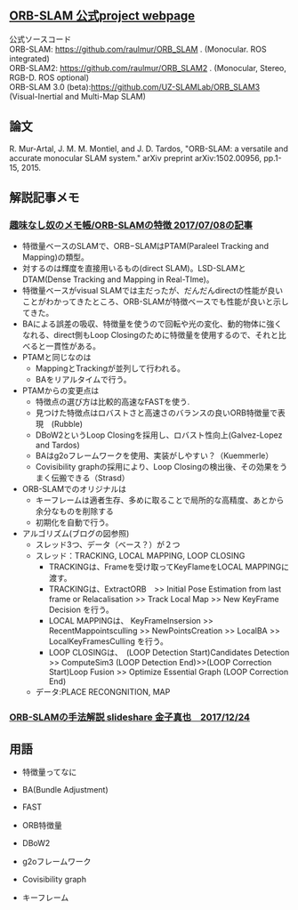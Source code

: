## [ORB-SLAM 公式project webpage](https://webdiis.unizar.es/~raulmur/orbslam/)  
公式ソースコード  
ORB-SLAM: https://github.com/raulmur/ORB_SLAM . (Monocular. ROS integrated)  
ORB-SLAM2: https://github.com/raulmur/ORB_SLAM2 . (Monocular, Stereo, RGB-D. ROS optional)  
ORB-SLAM 3.0 (beta):https://github.com/UZ-SLAMLab/ORB_SLAM3 (Visual-Inertial and Multi-Map SLAM)  

## 論文  
R. Mur-Artal, J. M. M. Montiel, and J. D. Tardos, "ORB-SLAM: a versatile and accurate monocular SLAM system." arXiv preprint arXiv:1502.00956, pp.1-15, 2015.

## 解説記事メモ
### [趣味なし奴のメモ帳/ORB-SLAMの特徴 2017/07/08の記事](https://noshumi.blogspot.com/2017/07/orb-slam.html)　  
- 特徴量ベースのSLAMで、ORB−SLAMはPTAM(Paraleel Tracking and Mapping)の類型。
- 対するのは輝度を直接用いるもの(direct SLAM)。LSD-SLAMとDTAM(Dense Tracking and Mapping in Real-TIme)。
- 特徴量ベースがvisual SLAMでは主だったが、だんだんdirectの性能が良いことがわかってきたところ、ORB-SLAMが特徴ベースでも性能が良いと示してきた。
- BAによる誤差の吸収、特徴量を使うので回転や光の変化、動的物体に強くなれる、direct側もLoop Closingのために特徴量を使用するので、それと比べると一貫性がある。
- PTAMと同じなのは
  - MappingとTrackingが並列して行われる。
  - BAをリアルタイムで行う。
- PTAMからの変更点は 
  - 特徴点の選び方は比較的高速なFASTを使う.  
  - 見つけた特徴点はロバストさと高速さのバランスの良いORB特徴量で表現　(Rubble)
  - DBoW2というLoop Closingを採用し、ロバスト性向上(Galvez-Lopez and Tardos)
  - BAはg2oフレームワークを使用、実装がしやすい？（Kuemmerle）
  - Covisibility graphの採用により、Loop Closingの検出後、その効果をうまく伝搬できる（Strasd）
- ORB-SLAMでのオリジナルは
  - キーフレームは適者生存、多めに取ることで局所的な高精度、あとから余分なものを削除する
  - 初期化を自動で行う。
- アルゴリズム(ブログの図参照)
  - スレッド3つ、データ（ベース？）が２つ
  - スレッド：TRACKING, LOCAL MAPPING, LOOP CLOSING
    - TRACKINGは、Frameを受け取ってKeyFlameをLOCAL MAPPINGに渡す。 
    - TRACKINGは、ExtractORB　>> Initial Pose Estimation from last frame or Relacalisation >> Track Local Map >> New KeyFrame Decision を行う。
    - LOCAL MAPPINGは、 KeyFrameInsersion >> RecentMappointsculling >> NewPointsCreation >> LocalBA >> LocalKeyFramesCulling  を行う。
    - LOOP CLOSINGは、　(LOOP Detection Start)Candidates Detection >> ComputeSim3 (LOOP Detection End)>>(LOOP Correction Start)Loop Fusion >> Optimize Essential Graph (LOOP Correction End)
  - データ:PLACE RECONGNITION, MAP 

### [ORB-SLAMの手法解説 slideshare 金子真也　2017/12/24](https://noshumi.blogspot.com/2017/07/orb-slam.html)　 


## 用語  
- 特徴量ってなに

- BA(Bundle Adjustment)
- FAST
- ORB特徴量
- DBoW2
- g2oフレームワーク
- Covisibility graph
- キーフレーム





